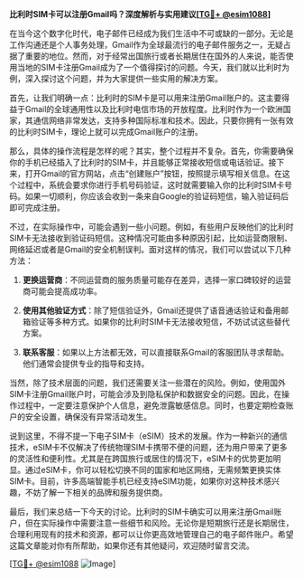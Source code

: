 **比利时SIM卡可以注册Gmail吗？深度解析与实用建议[[TG💪+ @esim1088](https://t.me/s/esim1088)]**

在当今这个数字化时代，电子邮件已经成为我们生活中不可或缺的一部分。无论是工作沟通还是个人事务处理，Gmail作为全球最流行的电子邮件服务之一，无疑占据了重要的地位。然而，对于经常出国旅行或者长期居住在国外的人来说，能否使用当地的SIM卡注册Gmail成为了一个值得探讨的问题。今天，我们就以比利时为例，深入探讨这个问题，并为大家提供一些实用的解决方案。

首先，让我们明确一点：比利时的SIM卡是可以用来注册Gmail账户的。这主要得益于Gmail的全球通用性以及比利时电信市场的开放程度。比利时作为一个欧洲国家，其通信网络非常发达，支持多种国际标准和技术。因此，只要你拥有一张有效的比利时SIM卡，理论上就可以完成Gmail账户的注册。

那么，具体的操作流程是怎样的呢？其实，整个过程并不复杂。首先，你需要确保你的手机已经插入了比利时的SIM卡，并且能够正常接收短信或电话验证。接下来，打开Gmail的官方网站，点击“创建账户”按钮，按照提示填写相关信息。在这个过程中，系统会要求你进行手机号码验证，这时就需要输入你的比利时SIM卡号码。如果一切顺利，你应该会收到一条来自Google的验证码短信，输入验证码后即可完成注册。

不过，在实际操作中，可能会遇到一些小问题。例如，有些用户反映他们的比利时SIM卡无法接收到验证码短信。这种情况可能由多种原因引起，比如运营商限制、网络延迟或者是Gmail的安全机制误判。面对这样的情况，我们可以尝试以下几种方法：

1. **更换运营商**：不同运营商的服务质量可能存在差异，选择一家口碑较好的运营商可能会提高成功率。
   
2. **使用其他验证方式**：除了短信验证外，Gmail还提供了语音通话验证和备用邮箱验证等多种方式。如果你的比利时SIM卡无法接收短信，不妨试试这些替代方案。

3. **联系客服**：如果以上方法都无效，可以直接联系Gmail的客服团队寻求帮助。他们通常会提供专业的指导和支持。

当然，除了技术层面的问题，我们还需要关注一些潜在的风险。例如，使用国外SIM卡注册Gmail账户时，可能会涉及到隐私保护和数据安全的问题。因此，在操作过程中，一定要注意保护个人信息，避免泄露敏感信息。同时，也要定期检查账户的安全设置，确保没有异常活动发生。

说到这里，不得不提一下电子SIM卡（eSIM）技术的发展。作为一种新兴的通信技术，eSIM卡不仅解决了传统物理SIM卡携带不便的问题，还为用户带来了更多的灵活性和便利性。尤其是在跨国旅行或居住的情况下，eSIM卡的优势更加明显。通过eSIM卡，你可以轻松切换不同的国家和地区网络，无需频繁更换实体SIM卡。目前，许多高端智能手机已经支持eSIM功能，如果你对这种技术感兴趣，不妨了解一下相关的品牌和服务提供商。

最后，我们来总结一下今天的讨论。比利时的SIM卡确实可以用来注册Gmail账户，但在实际操作中需要注意一些细节和风险。无论你是短期旅行还是长期居住，合理利用现有的技术和资源，都可以让你更高效地管理自己的电子邮件账户。希望这篇文章能对你有所帮助，如果你还有其他疑问，欢迎随时留言交流。

[[TG💪+ @esim1088](https://t.me/s/esim1088) ![Image](https://i.postimg.cc/4NQfJmqS/Snipaste-2025-05-13-00-14-12.png)]